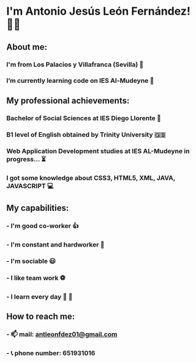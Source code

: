 # I'm Antonio Jesús León Fernández! 👋😃

## About me:
### I'm from Los Palacios y Villafranca (Sevilla) 📍
### I’m currently learning code on IES Al-Mudeyne 🧐

## My professional achievements:
### Bachelor of Social Sciences at IES Diego Llorente 🥇
### B1 level of English obtained by Trinity University 🇬🇧
### Web Application Development studies at IES AL-Mudeyne in progress... ⏳
### I got some knowledge about CSS3, HTML5, XML, JAVA, JAVASCRIPT 💻

## My capabilities:
###      - I'm good co-worker 👍
###      - I'm constant and hardworker 💪
###      - I'm sociable 😃
###      - I like team work ⚽
###      - I learn every day 📖 📝

##  How to reach me:
###      - 📫 mail: antleonfdez01@gmail.com
###      - 📞 phone number: 651931016 

<!--
**aleofer0401/aleofer0401** is a ✨ _special_ ✨ repository because its `README.md` (this file) appears on your GitHub profile.

Here are some ideas to get you started:

- 🔭 I’m currently working on ...
- 🌱 I’m currently learning code
- 👯 I’m looking to collaborate on ...
- 🤔 I’m looking for help with ...
- 💬 Ask me about ...
- 📫 How to reach me: ...
- 😄 Pronouns: ...
- ⚡ Fun fact: ...
-->
